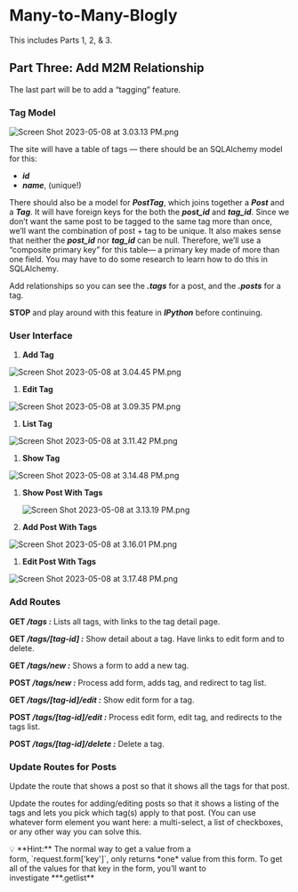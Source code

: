 # Many-to-Many-Blogly
This includes Parts 1, 2, & 3.

## **Part Three: Add M2M Relationship**

The last part will be to add a “tagging” feature.

### **Tag Model**

![Screen Shot 2023-05-08 at 3.03.13 PM.png](https://s3-us-west-2.amazonaws.com/secure.notion-static.com/a4b764dd-ee1f-450a-a913-e14353e18216/Screen_Shot_2023-05-08_at_3.03.13_PM.png)

The site will have a table of tags — there should be an SQLAlchemy model for this:

- ***id***
- ***name***, (unique!)

There should also be a model for ***PostTag***, which joins together a ***Post*** and a ***Tag***. It will have foreign keys for the both the ***post_id*** and ***tag_id***. Since we don’t want the same post to be tagged to the same tag more than once, we’ll want the combination of post + tag to be unique. It also makes sense that neither the ***post_id*** nor ***tag_id*** can be null. Therefore, we’ll use a “composite primary key” for this table— a primary key made of more than one field. You may have to do some research to learn how to do this in SQLAlchemy.

Add relationships so you can see the ***.tags*** for a post, and the ***.posts*** for a tag.

**STOP** and play around with this feature in ***IPython*** before continuing.

### **User Interface**

1. **Add Tag**

![Screen Shot 2023-05-08 at 3.04.45 PM.png](https://s3-us-west-2.amazonaws.com/secure.notion-static.com/adcb908c-31bc-469e-934a-f7df80b75dd2/Screen_Shot_2023-05-08_at_3.04.45_PM.png)

1. **Edit Tag**

![Screen Shot 2023-05-08 at 3.09.35 PM.png](https://s3-us-west-2.amazonaws.com/secure.notion-static.com/41092caa-0fb7-43ff-a794-1a2be68296cf/Screen_Shot_2023-05-08_at_3.09.35_PM.png)

1. **List Tag**

![Screen Shot 2023-05-08 at 3.11.42 PM.png](https://s3-us-west-2.amazonaws.com/secure.notion-static.com/c61055c9-d050-415a-88f2-f5fdfb644dd5/Screen_Shot_2023-05-08_at_3.11.42_PM.png)

1. **Show Tag**

![Screen Shot 2023-05-08 at 3.14.48 PM.png](https://s3-us-west-2.amazonaws.com/secure.notion-static.com/527c480e-63a4-4d62-a97a-25f278ad4d3d/Screen_Shot_2023-05-08_at_3.14.48_PM.png)

1.  **Show Post With Tags**
    
    ![Screen Shot 2023-05-08 at 3.13.19 PM.png](https://s3-us-west-2.amazonaws.com/secure.notion-static.com/e236b58b-1650-480d-98a7-9b276a634347/Screen_Shot_2023-05-08_at_3.13.19_PM.png)
    
2. **Add Post With Tags**

![Screen Shot 2023-05-08 at 3.16.01 PM.png](https://s3-us-west-2.amazonaws.com/secure.notion-static.com/82c29a03-c0f8-4e9f-b985-749ab10a571d/Screen_Shot_2023-05-08_at_3.16.01_PM.png)

1. **Edit Post With Tags**

![Screen Shot 2023-05-08 at 3.17.48 PM.png](https://s3-us-west-2.amazonaws.com/secure.notion-static.com/2ed79536-7149-430c-85e8-ef1a220484da/Screen_Shot_2023-05-08_at_3.17.48_PM.png)

### **Add Routes**

**GET */tags :*** Lists all tags, with links to the tag detail page.

**GET */tags/[tag-id] :*** Show detail about a tag. Have links to edit form and to delete.

**GET */tags/new :*** Shows a form to add a new tag.

**POST */tags/new :*** Process add form, adds tag, and redirect to tag list.

**GET */tags/[tag-id]/edit :*** Show edit form for a tag.

**POST */tags/[tag-id]/edit :*** Process edit form, edit tag, and redirects to the tags list.

**POST */tags/[tag-id]/delete :*** Delete a tag.

### **Update Routes for Posts**

Update the route that shows a post so that it shows all the tags for that post.

Update the routes for adding/editing posts so that it shows a listing of the tags and lets you pick which tag(s) apply to that post. (You can use whatever form element you want here: a multi-select, a list of checkboxes, or any other way you can solve this.

<aside>
💡 **Hint:** The normal way to get a value from a form, `request.form['key']`, only returns *one* value from this form. To get all of the values for that key in the form, you’ll want to investigate ***.getlist**
